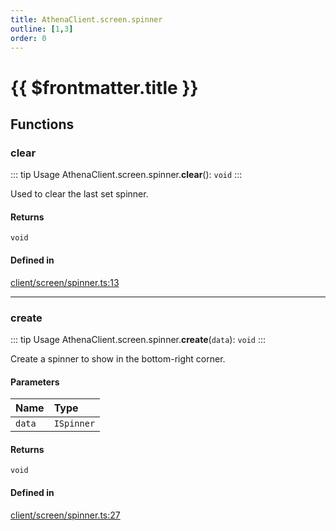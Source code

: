 ```yaml
---
title: AthenaClient.screen.spinner
outline: [1,3]
order: 0
---
```


# {{ $frontmatter.title }}


## Functions

### clear

::: tip Usage
AthenaClient.screen.spinner.**clear**(): `void`
:::

Used to clear the last set spinner.

#### Returns

`void`

#### Defined in

[client/screen/spinner.ts:13](https://github.com/Stuyk/altv-athena/blob/e51302d/src/core/client/screen/spinner.ts#L13)

___

### create

::: tip Usage
AthenaClient.screen.spinner.**create**(`data`): `void`
:::

Create a spinner to show in the bottom-right corner.

#### Parameters

| Name | Type |
| :------ | :------ |
| `data` | `ISpinner` |

#### Returns

`void`

#### Defined in

[client/screen/spinner.ts:27](https://github.com/Stuyk/altv-athena/blob/e51302d/src/core/client/screen/spinner.ts#L27)

